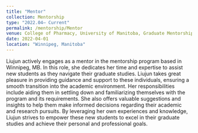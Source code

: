 ```yaml
---
title: "Mentor"
collection: Mentorship
type: "2022.04– Current"
permalink: /mentorship/Mentor
venue: College of Pharmacy, University of Manitoba, Graduate Mentorship Program
date: 2022-04-01
location: "Winnipeg, Manitoba"
---
```


Liujun actively engages as a mentor in the mentorship program based in Winnipeg, MB. In this role, she dedicates her time and expertise to assist new students as they navigate their graduate studies. Liujun takes great pleasure in providing guidance and support to these individuals, ensuring a smooth transition into the academic environment. Her responsibilities include aiding them in settling down and familiarizing themselves with the program and its requirements. She also offers valuable suggestions and insights to help them make informed decisions regarding their academic and research pursuits. By leveraging her own experiences and knowledge, Liujun strives to empower these new students to excel in their graduate studies and achieve their personal and professional goals. 
